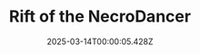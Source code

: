 ---
title: "Rift of the NecroDancer"
id: 2073250
date: 2025-03-14T00:00:05.428Z
link: games/steam/recent/rift-of-the-necrodancer
image: http://media.steampowered.com/steamcommunity/public/images/apps/2073250/c098e2f779cadbb9e24a58a0e0763ec65b82b4b5.jpg
playtime_2weeks: 962
playtime_forever: 1425
playtime_windows_forever: 0
playtime_mac_forever: 0
playtime_linux_forever: 1425
playtime_deck_forever: 1425
---